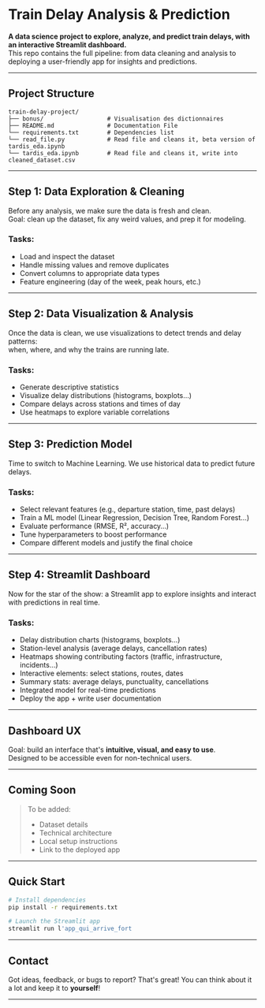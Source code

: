 # Train Delay Analysis & Prediction

**A data science project to explore, analyze, and predict train delays, with an interactive Streamlit dashboard.**  
This repo contains the full pipeline: from data cleaning and analysis to deploying a user-friendly app for insights and predictions.

---

## Project Structure

```
train-delay-project/
├── bonus/                  # Visualisation des dictionnaires
├── README.md               # Documentation File
└── requirements.txt        # Dependencies list
└── read_file.py            # Read file and cleans it, beta version of tardis_eda.ipynb
└── tardis_eda.ipynb        # Read file and cleans it, write into cleaned_dataset.csv
```

---

## Step 1: Data Exploration & Cleaning

Before any analysis, we make sure the data is fresh and clean.  
Goal: clean up the dataset, fix any weird values, and prep it for modeling.

### Tasks:
- Load and inspect the dataset
- Handle missing values and remove duplicates
- Convert columns to appropriate data types
- Feature engineering (day of the week, peak hours, etc.)

---

## Step 2: Data Visualization & Analysis

Once the data is clean, we use visualizations to detect trends and delay patterns:  
when, where, and why the trains are running late.

### Tasks:
- Generate descriptive statistics
- Visualize delay distributions (histograms, boxplots…)
- Compare delays across stations and times of day
- Use heatmaps to explore variable correlations

---

## Step 3: Prediction Model

Time to switch to Machine Learning. We use historical data to predict future delays.

### Tasks:
- Select relevant features (e.g., departure station, time, past delays)
- Train a ML model (Linear Regression, Decision Tree, Random Forest…)
- Evaluate performance (RMSE, R², accuracy…)
- Tune hyperparameters to boost performance
- Compare different models and justify the final choice

---

## Step 4: Streamlit Dashboard

Now for the star of the show: a Streamlit app to explore insights and interact with predictions in real time.

### Tasks:
- Delay distribution charts (histograms, boxplots…)
- Station-level analysis (average delays, cancellation rates)
- Heatmaps showing contributing factors (traffic, infrastructure, incidents…)
- Interactive elements: select stations, routes, dates
- Summary stats: average delays, punctuality, cancellations
- Integrated model for real-time predictions
- Deploy the app + write user documentation

---

## Dashboard UX

Goal: build an interface that's **intuitive, visual, and easy to use**.  
Designed to be accessible even for non-technical users.

---

## Coming Soon

> To be added:
> - Dataset details
> - Technical architecture
> - Local setup instructions
> - Link to the deployed app

---

## Quick Start

```bash
# Install dependencies
pip install -r requirements.txt

# Launch the Streamlit app
streamlit run l'app_qui_arrive_fort
```

---

## Contact

Got ideas, feedback, or bugs to report? That's great! You can think about it a lot and keep it to **yourself**!

---
